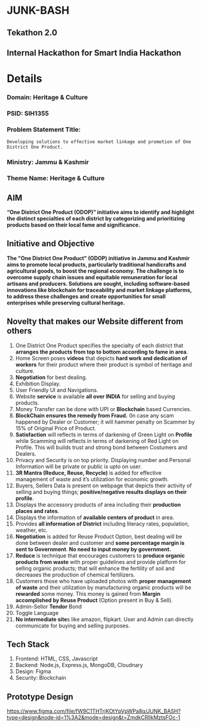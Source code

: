 # JUNK-BASH
## Tekathon 2.0
## Internal Hackathon for Smart India Hackathon
# Details

### Domain: Heritage & Culture
### PSID: SIH1355
### Problem Statement Title: 
    Developing solutions to effective market linkage and promotion of One District One Product.
### Ministry: Jammu & Kashmir
### Theme Name: Heritage & Culture

## AIM
**“One District One Product (ODOP)” initiative aims to identify and highlight the distinct specialties of each district by categorizing and prioritizing
products based on their local fame and significance.**

## Initiative and Objective
**The "One District One Product" (ODOP) initiative in Jammu and Kashmir aims to promote local products, particularly traditional handicrafts and
agricultural goods, to boost the regional economy. The challenge is to overcome supply chain issues and equitable remuneration for local artisans
and producers. Solutions are sought, including software-based innovations like blockchain for traceability and market linkage platforms, to address
these challenges and create opportunities for small enterprises while preserving cultural heritage.**

## Novelty that makes our Website different from others
1) One District One Product specifies the specialty of each district that **arranges the products from top to bottom according to fame in area**.
2) Home Screen poses **videos** that depicts **hard work and dedication of workers** for their product where their product is symbol of heritage and culture.
3) **Negotiation** for best dealing.
4) Exhibition Display.
5) User Friendly UI and Navigations.
6) Website **service** is available **all over INDIA** for selling and buying products.
7) Money Transfer can be done with UPI or **Blockchain** based Currencies.
8) **BlockChain ensures the remedy from Fraud.** (In case any scam happened by Dealer or Customer; it will hammer penalty on Scammer by 15% of Original Price of Product.
9) **Satisfaction** will reflects in terms of darkening of Green Light on **Profile** while Scamming will reflects in terms of darkening of Red Light on Profile. This will builds trust and strong bond between Costumers and Dealers.
10) Privacy and Security is on top priority. Displaying number and Personal Information will be private or public is upto on user.
11) **3R Mantra (Reduce, Reuse, Recycle)** is added for effective management of waste and it’s utilization for economic growth.
12) Buyers, Sellers Data is present on webpage that depicts their activity of selling and buying things; **positive/negative results displays on their profile**.
13) Displays the accessory products of area including their **production places and rates**.
14) Displays the information of **available centers of product** in area.
15) Provides **all information of District** including literacy rates, population, weather, etc.
16) **Negotiation** is added for Reuse Product Option, best dealing will be done between dealer and customer and **some percentage margin is sent to Government**. **No need to input money by government.**
17) **Reduce** is technique that encourages customers to **produce organic products from waste** with proper guidelines and provide platform for
selling organic products; that will enhance the fertility of soil and decreases the production of chemical fertilizers.
18) Customers those who have uploaded photos with **proper management of waste** and their utilization by manufacturing organic products
will be **rewarded** some money. This money is gained from **Margin accomplished by Reuse Product** (Option present in Buy & Sell).
19) Admin-Sellor **Tendor** Bond
20) Toggle Language
21) **No intermediate site**s like amazon, flipkart. User and Admin can directly communicate for buying and selling purposes.

## Tech Stack
1) Frontend: HTML, CSS, Javascript
2) Backend: Node.js, Express.js, MongoDB, Cloudnary
3) Design: Figma
4) Security: Blockchain

## Prototype Design
https://www.figma.com/file/fW9C1THTrjKOtYpVpWPa8q/JUNK_BASH?type=design&node-id=1%3A2&mode=design&t=ZmdkCRllkMztsFOc-1

